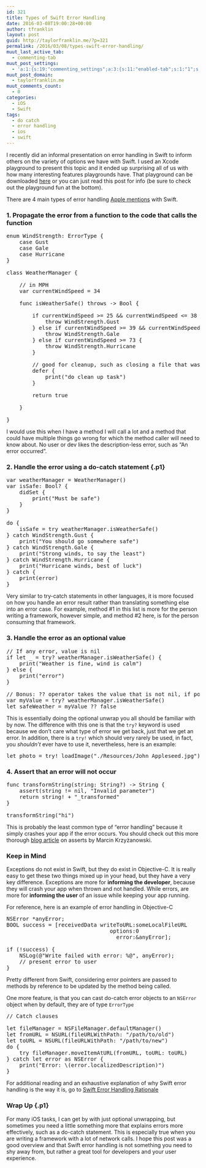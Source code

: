 ```yaml
---
id: 321
title: Types of Swift Error Handling
date: 2016-03-08T19:00:28+00:00
author: tfranklin
layout: post
guid: http://taylorfranklin.me/?p=321
permalink: /2016/03/08/types-swift-error-handling/
muut_last_active_tab:
  - commenting-tab
muut_post_settings:
  - 'a:1:{s:19:"commenting_settings";a:3:{s:11:"enabled-tab";s:1:"1";s:4:"type";s:4:"flat";s:15:"disable_uploads";s:1:"0";}}'
muut_post_domain:
  - taylorfranklin.me
muut_comments_count:
  - 0
categories:
  - iOS
  - Swift
tags:
  - do catch
  - error handling
  - ios
  - swift
---
```

I recently did an informal presentation on error handling in Swift to inform others on the variety of options we have with Swift. I used an Xcode playground to present this topic and it ended up surprising all of us with how many interesting features playgrounds have. That playground can be downloaded [here](http://taylorfranklin.me/wp-content/uploads/2016/03/ErrorHandles.playground.zip) or you can just read this post for info (be sure to check out the playground fun at the bottom).

There are 4 main types of error handling <a href="https://developer.apple.com/library/prerelease/ios/documentation/Swift/Conceptual/Swift_Programming_Language/ErrorHandling.html" target="_blank">Apple mentions</a> with Swift.

### 1. Propagate the error from a function to the code that calls the function

<pre class="lang:swift decode:true ">enum WindStrength: ErrorType {
    case Gust
    case Gale
    case Hurricane
}

class WeatherManager {
    
    // in MPH
    var currentWindSpeed = 34
    
    func isWeatherSafe() throws -&gt; Bool {
        
        if currentWindSpeed &gt;= 25 && currentWindSpeed &lt;= 38 {
            throw WindStrength.Gust
        } else if currentWindSpeed &gt;= 39 && currentWindSpeed &lt;= 72 {
            throw WindStrength.Gale
        } else if currentWindSpeed &gt;= 73 {
            throw WindStrength.Hurricane
        }
        
        // good for cleanup, such as closing a file that was opened
        defer {
            print("do clean up task")
        }
        
        return true
        
    }
    
}
</pre>

<p class="p1">
  I would use this when I have a method I will call a lot and a method that could have multiple things go wrong for which the method caller will need to know about. No user or dev likes the description-less error, such as &#8220;An error occurred&#8221;.
</p>

### <span class="s1">2. Handle the error using a do-catch statement</span> {.p1}

<!--more-->

<pre class="lang:swift decode:true ">var weatherManager = WeatherManager()
var isSafe: Bool? {
    didSet {
        print("Must be safe")
    }
}

do {
    isSafe = try weatherManager.isWeatherSafe()
} catch WindStrength.Gust {
    print("You should go somewhere safe")
} catch WindStrength.Gale {
    print("Strong winds, to say the least")
} catch WindStrength.Hurricane {
    print("Hurricane winds, best of luck")
} catch {
    print(error)
}</pre>

Very similar to try-catch statements in other languages, it is more focused on how you handle an error result rather than translating something else into an error case. For example, method #1 in this list is more for the person writing a framework, however simple, and method #2 here, is for the person consuming that framework.

### 3. <span class="s1">Handle the error as an optional value</span>

<pre class="lang:swift decode:true ">// If any error, value is nil
if let _ = try? weatherManager.isWeatherSafe() {
    print("Weather is fine, wind is calm")
} else {
    print("error")
}

// Bonus: ?? operator takes the value that is not nil, if possible
var myValue = try? weatherManager.isWeatherSafe()
let safeWeather = myValue ?? false</pre>

This is essentially doing the optional unwrap you all should be familiar with by now. The difference with this one is that the `try?` keyword is used because we don&#8217;t care what type of error we get back, just that we get an error. In addition, there is a `try!` which should very rarely be used, in fact, you _shouldn&#8217;t_ ever have to use it, nevertheless, here is an example:

<pre class="lang:swift decode:true">let photo = try! loadImage("./Resources/John Appleseed.jpg")</pre>

### 4. <span class="s1">Assert that an error will not occur</span>

<pre class="lang:swift decode:true ">func transformString(string: String?) -&gt; String {
    assert(string != nil, "Invalid parameter")
    return string! + "_transformed"
}

transformString("hi")</pre>

This is probably the least common type of &#8220;error handling&#8221; because it simply crashes your app if the error occurs. You should check out this more thorough <a href="http://blog.krzyzanowskim.com/2015/03/09/swift-asserts-the-missing-manual/" target="_blank">blog article</a> on asserts by Marcin Krzyżanowski.

### 

### Keep in Mind

Exceptions do not exist in Swift, but they do exist in Objective-C. It is really easy to get these two things mixed up in your head, but they have a very key difference. Exceptions are more for **informing the developer**, because they will crash your app when thrown and not handled. While errors, are more for **informing the user** of an issue while keeping your app running.

For reference, here is an example of error handling in Objective-C

<pre class="lang:objc decode:true ">NSError *anyError;
BOOL success = [receivedData writeToURL:someLocalFileURL
                                options:0
                                  error:&anyError];

if (!success) {
    NSLog(@"Write failed with error: %@", anyError);
    // present error to user
}</pre>

Pretty different from Swift, considering error pointers are passed to methods by reference to be updated by the method being called.

One more feature, is that you can cast do-catch error objects to an `NSError` object when by default, they are of type `ErrorType`

<pre class="lang:swift decode:true">// Catch clauses

let fileManager = NSFileManager.defaultManager()
let fromURL = NSURL(fileURLWithPath: "/path/to/old")
let toURL = NSURL(fileURLWithPath: "/path/to/new")
do {
    try fileManager.moveItemAtURL(fromURL, toURL: toURL)
} catch let error as NSError {
    print("Error: \(error.localizedDescription)")
}</pre>

<p class="p1">
  <span class="s1">For additional reading and an exhaustive explanation of why Swift error handling is the way it is, go to <a href="https://github.com/apple/swift/blob/master/docs/ErrorHandlingRationale.rst"><span class="s2">Swift Error Handling Rationale</span></a></span>
</p>

### Wrap Up {.p1}

For many iOS tasks, I can get by with just optional unwrapping, but sometimes you need a little something more that explains errors more effectively, such as a do-catch statement. This is especially true when you are writing a framework with a lot of network calls. I hope this post was a good overview and that Swift error handling is not something you need to shy away from, but rather a great tool for developers and your user experience.

<!-- AdSense Now! Lite: PreFiltered - NoAds [ WP is not in the loop. ] -->